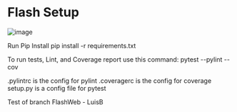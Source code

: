 # Flash Setup
![image](https://user-images.githubusercontent.com/522095/145154496-46ccd766-7b52-4fd8-bc88-d18b8ba74e2b.png)

Run Pip Install
pip install -r requirements.txt

To run tests, Lint, and Coverage report use this command:
pytest  --pylint --cov

.pylintrc is the config for pylint
.coveragerc is the config for coverage
setup.py is a config file for pytest

Test of branch FlashWeb - LuisB
